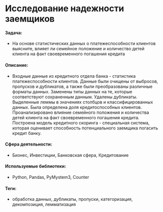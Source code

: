 # Исследование надежности заемщиков

#### Задача:
- На основе статистических данных о платежеспособности клиентов выясните, влияет ли семейное положение и количество детей клиента на факт своевременного погашения кредита

#### Описание:
- Входные данные из кредитного отдела банка - статистика платежеспособности клиентов. Данные были очищены от выбросов, пропусков и дубликатов, а также были преобразованы различные форматы данных. Заменены типы данных на те, которые соответствуют сохраненным данным. Удалены дубликаты. Выделенные леммы в значениях столбцов и классифицированных данных. Была определена доля кредитоспособных клиентов. Проанализировано влияние семейного положения и количества детей клиента на факт своевременного погашения кредита. Построена модель кредитного скоринга - специальная система, которая оценивает способность потенциального заемщика погасить кредит банку.

#### Сфера деятельности:
- Бизнес, Инвестиции, Банковская сфера, Кредитование

#### Используемые библиотеки:
- Python, Pandas, PyMystem3, Counter

#### Теги:
- обработка данных, дубликаты, пропуски, категоризация, декомпозиция, лемматизация